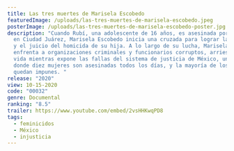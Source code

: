 ```yaml
---
title: Las tres muertes de Marisela Escobedo
featuredImage: /uploads/las-tres-muertes-de-marisela-escobedo.jpeg
posterImage: /uploads/las-tres-muertes-de-marisela-escobedo-poster.jpg
description: "Cuando Rubí, una adolescente de 16 años, es asesinada por su novio
  en Ciudad Juárez, Marisela Escobedo inicia una cruzada para lograr la captura
  y el juicio del homicida de su hija. A lo largo de su lucha, Marisela se
  enfrenta a organizaciones criminales y funcionarios corruptos, arriesgando su
  vida mientras expone las fallas del sistema de justicia de México, un país
  donde diez mujeres son asesinadas todos los días, y la mayoría de los casos
  quedan impunes. "
release: "2020"
view: 10-15-2020
code: "00032"
genre: Documental
ranking: "8.5"
trailer: https://www.youtube.com/embed/2vsHHKwqPD8
tags:
  - feminicidos
  - México
  - injusticia
---
```

